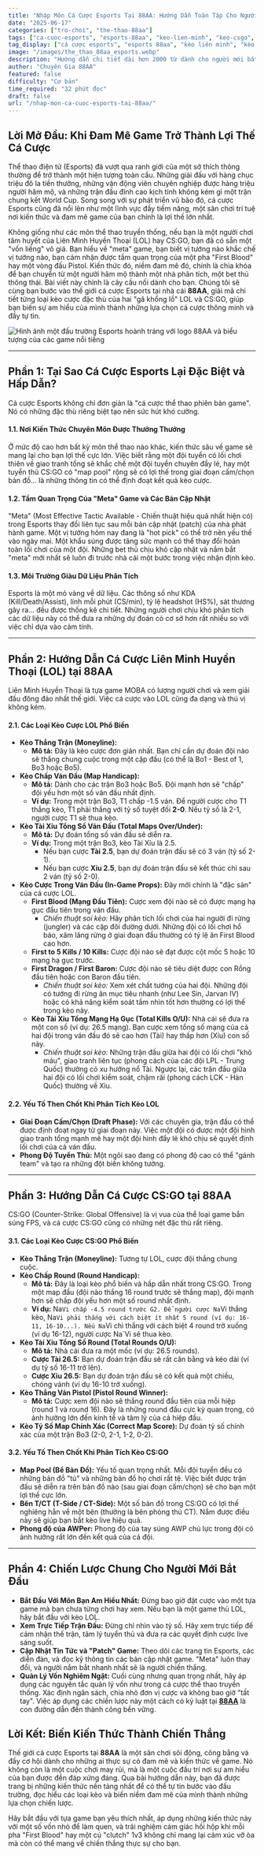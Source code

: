 ```yaml
---
title: "Nhập Môn Cá Cược Esports Tại 88AA: Hướng Dẫn Toàn Tập Cho Người Mới Bắt Đầu Với Liên Minh và CS:GO"
date: "2025-06-17"
categories: ["tro-choi", "the-thao-88aa"]
tags: ["ca-cuoc-esports", "esports-88aa", "keo-lien-minh", "keo-csgo", "huong-dan-ca-cuoc", "dota-2", "nha-cai-uy-tin"]
tag_display: ["cá cược esports", "esports 88aa", "kèo liên minh", "kèo csgo", "hướng dẫn cá cược", "dota 2", "nhà cái uy tín"]
image: "/images/the_thao_88aa_esports.webp"
description: "Hướng dẫn chi tiết dài hơn 2000 từ dành cho người mới bắt đầu cá cược Esports tại 88AA. Phân tích toàn tập các loại kèo cược đặc thù của Liên Minh Huyền Thoại (LOL) và CS:GO."
author: "Chuyên Gia 88AA"
featured: false
difficulty: "Cơ bản"
time_required: "32 phút đọc"
draft: false
url: "/nhap-mon-ca-cuoc-esports-tai-88aa/"
---
```


## Lời Mở Đầu: Khi Đam Mê Game Trở Thành Lợi Thế Cá Cược

Thể thao điện tử (Esports) đã vượt qua ranh giới của một sở thích thông thường để trở thành một hiện tượng toàn cầu. Những giải đấu với hàng chục triệu đô la tiền thưởng, những vận động viên chuyên nghiệp được hàng triệu người hâm mộ, và những trận đấu đỉnh cao kịch tính không kém gì một trận chung kết World Cup. Song song với sự phát triển vũ bão đó, cá cược Esports cũng đã nổi lên như một lĩnh vực đầy tiềm năng, một sân chơi trí tuệ nơi kiến thức và đam mê game của bạn chính là lợi thế lớn nhất.

Không giống như các môn thể thao truyền thống, nếu bạn là một người chơi tâm huyết của Liên Minh Huyền Thoại (LOL) hay CS:GO, bạn đã có sẵn một "vốn liếng" vô giá. Bạn hiểu về "meta" game, bạn biết vị tướng nào khắc chế vị tướng nào, bạn cảm nhận được tầm quan trọng của một pha "First Blood" hay một vòng đấu Pistol. Kiến thức đó, niềm đam mê đó, chính là chìa khóa để bạn chuyển từ một người hâm mộ thành một nhà phân tích, một bet thủ thông thái. Bài viết này chính là cây cầu nối dành cho bạn. Chúng tôi sẽ cùng bạn bước vào thế giới cá cược Esports tại nhà cái **88AA**, giải mã chi tiết từng loại kèo cược đặc thù của hai "gã khổng lồ" LOL và CS:GO, giúp bạn biến sự am hiểu của mình thành những lựa chọn cá cược thông minh và đầy tự tin.

![Hình ảnh một đấu trường Esports hoành tráng với logo 88AA và biểu tượng của các game nổi tiếng](/images/the_thao_88aa_esports.webp)

---

## Phần 1: Tại Sao Cá Cược Esports Lại Đặc Biệt và Hấp Dẫn?

Cá cược Esports không chỉ đơn giản là "cá cược thể thao phiên bản game". Nó có những đặc thù riêng biệt tạo nên sức hút khó cưỡng.

#### **1.1. Nơi Kiến Thức Chuyên Môn Được Thưởng Thưởng**
Ở mức độ cao hơn bất kỳ môn thể thao nào khác, kiến thức sâu về game sẽ mang lại cho bạn lợi thế cực lớn. Việc biết rằng một đội tuyển có lối chơi thiên về giao tranh tổng sẽ khắc chế một đội tuyển chuyên đẩy lẻ, hay một tuyển thủ CS:GO có "map pool" rộng sẽ có lợi thế trong giai đoạn cấm/chọn bản đồ... là những thông tin có thể định đoạt kết quả kèo cược.

#### **1.2. Tầm Quan Trọng Của "Meta" Game và Các Bản Cập Nhật**
"Meta" (Most Effective Tactic Available - Chiến thuật hiệu quả nhất hiện có) trong Esports thay đổi liên tục sau mỗi bản cập nhật (patch) của nhà phát hành game. Một vị tướng hôm nay đang là "hot pick" có thể trở nên yếu thế vào ngày mai. Một khẩu súng được tăng sức mạnh có thể thay đổi hoàn toàn lối chơi của một đội. Những bet thủ chịu khó cập nhật và nắm bắt "meta" mới nhất sẽ luôn đi trước nhà cái một bước trong việc nhận định kèo.

#### **1.3. Môi Trường Giàu Dữ Liệu Phân Tích**
Esports là một mỏ vàng về dữ liệu. Các thông số như KDA (Kill/Death/Assist), lính mỗi phút (CS/min), tỷ lệ headshot (HS%), sát thương gây ra... đều được thống kê chi tiết. Những người chơi chịu khó phân tích các dữ liệu này có thể đưa ra những dự đoán có cơ sở hơn rất nhiều so với việc chỉ dựa vào cảm tính.

---

## Phần 2: Hướng Dẫn Cá Cược Liên Minh Huyền Thoại (LOL) tại **88AA**

Liên Minh Huyền Thoại là tựa game MOBA có lượng người chơi và xem giải đấu đông đảo nhất thế giới. Việc cá cược vào LOL cũng đa dạng và thú vị không kém.

#### **2.1. Các Loại Kèo Cược LOL Phổ Biến**
* **Kèo Thắng Trận (Moneyline):**
    * **Mô tả:** Đây là kèo cược đơn giản nhất. Bạn chỉ cần dự đoán đội nào sẽ thắng chung cuộc trong một cặp đấu (có thể là Bo1 - Best of 1, Bo3 hoặc Bo5).
* **Kèo Chấp Ván Đấu (Map Handicap):**
    * **Mô tả:** Dành cho các trận Bo3 hoặc Bo5. Đội mạnh hơn sẽ "chấp" đội yếu hơn một số ván đấu nhất định.
    * **Ví dụ:** Trong một trận Bo3, T1 chấp -1.5 ván. Để người cược cho T1 thắng kèo, T1 phải thắng với tỷ số tuyệt đối **2-0**. Nếu tỷ số là 2-1, người cược T1 sẽ thua kèo.
* **Kèo Tài Xỉu Tổng Số Ván Đấu (Total Maps Over/Under):**
    * **Mô tả:** Dự đoán tổng số ván đấu sẽ diễn ra.
    * **Ví dụ:** Trong một trận Bo3, kèo Tài Xỉu là 2.5.
        * Nếu bạn cược **Tài 2.5**, bạn dự đoán trận đấu sẽ có 3 ván (tỷ số 2-1).
        * Nếu bạn cược **Xỉu 2.5**, bạn dự đoán trận đấu sẽ kết thúc chỉ sau 2 ván (tỷ số 2-0).
* **Kèo Cược Trong Ván Đấu (In-Game Props):** Đây mới chính là "đặc sản" của cá cược LOL.
    * **First Blood (Mạng Đầu Tiên):** Cược xem đội nào sẽ có được mạng hạ gục đầu tiên trong ván đấu.
        * *Chiến thuật soi kèo:* Hãy phân tích lối chơi của hai người đi rừng (jungler) và các cặp đôi đường dưới. Những đội có lối chơi hổ báo, xâm lăng rừng ở giai đoạn đầu thường có tỷ lệ ăn First Blood cao hơn.
    * **First to 5 Kills / 10 Kills:** Cược đội nào sẽ đạt được cột mốc 5 hoặc 10 mạng hạ gục trước.
    * **First Dragon / First Baron:** Cược đội nào sẽ tiêu diệt được con Rồng đầu tiên hoặc con Baron đầu tiên.
        * *Chiến thuật soi kèo:* Xem xét chất tướng của hai đội. Những đội có tướng đi rừng ăn mục tiêu nhanh (như Lee Sin, Jarvan IV) hoặc có khả năng kiểm soát tầm nhìn tốt hơn thường có lợi thế trong kèo này.
    * **Kèo Tài Xỉu Tổng Mạng Hạ Gục (Total Kills O/U):** Nhà cái sẽ đưa ra một con số (ví dụ: 26.5 mạng). Bạn cược xem tổng số mạng của cả hai đội trong ván đấu đó sẽ cao hơn (Tài) hay thấp hơn (Xỉu) con số này.
        * *Chiến thuật soi kèo:* Những trận đấu giữa hai đội có lối chơi "khô máu", giao tranh liên tục (phong cách của các đội LPL - Trung Quốc) thường có xu hướng nổ Tài. Ngược lại, các trận đấu giữa hai đội có lối chơi kiểm soát, chậm rãi (phong cách LCK - Hàn Quốc) thường về Xỉu.

#### **2.2. Yếu Tố Then Chốt Khi Phân Tích Kèo LOL**
* **Giai Đoạn Cấm/Chọn (Draft Phase):** Với các chuyên gia, trận đấu có thể được định đoạt ngay từ giai đoạn này. Việc một đội có được một đội hình giao tranh tổng mạnh mẽ hay một đội hình đẩy lẻ khó chịu sẽ quyết định lối chơi của cả ván đấu.
* **Phong Độ Tuyển Thủ:** Một ngôi sao đang có phong độ cao có thể "gánh team" và tạo ra những đột biến không tưởng.

---

## Phần 3: Hướng Dẫn Cá Cược CS:GO tại **88AA**

CS:GO (Counter-Strike: Global Offensive) là vị vua của thể loại game bắn súng FPS, và cá cược CS:GO cũng có những nét đặc thù rất riêng.

#### **3.1. Các Loại Kèo Cược CS:GO Phổ Biến**
* **Kèo Thắng Trận (Moneyline):** Tương tự LOL, cược đội thắng chung cuộc.
* **Kèo Chấp Round (Round Handicap):**
    * **Mô tả:** Đây là loại kèo phổ biến và hấp dẫn nhất trong CS:GO. Trong một map đấu (đội nào thắng 16 round trước sẽ thắng map), đội mạnh hơn sẽ chấp đội yếu hơn một số round nhất định.
    * **Ví dụ:** Na`Vi chấp -4.5 round trước G2. Để người cược Na`Vi thắng kèo, Na`Vi phải thắng với cách biệt ít nhất 5 round (ví dụ: 16-11, 16-10...). Nếu Na`Vi chỉ thắng với cách biệt 4 round trở xuống (ví dụ 16-12), người cược Na`Vi sẽ thua kèo.
* **Kèo Tài Xỉu Tổng Số Round (Total Rounds O/U):**
    * **Mô tả:** Nhà cái đưa ra một mốc (ví dụ: 26.5 rounds).
    * **Cược Tài 26.5:** Bạn dự đoán trận đấu sẽ rất cân bằng và kéo dài (ví dụ tỷ số 16-11 trở lên).
    * **Cược Xỉu 26.5:** Bạn dự đoán trận đấu sẽ có kết quả một chiều, chóng vánh (ví dụ 16-10 trở xuống).
* **Kèo Thắng Ván Pistol (Pistol Round Winner):**
    * **Mô tả:** Cược xem đội nào sẽ thắng round đầu tiên của mỗi hiệp (round 1 và round 16). Đây là những round đấu cực kỳ quan trọng, có ảnh hưởng lớn đến kinh tế và tâm lý của cả hiệp đấu.
* **Kèo Tỷ Số Map Chính Xác (Correct Map Score):** Dự đoán tỷ số chính xác của một trận Bo3 (2-0, 2-1, 1-2, 0-2).

#### **3.2. Yếu Tố Then Chốt Khi Phân Tích Kèo CS:GO**
* **Map Pool (Bể Bản Đồ):** Yếu tố quan trọng nhất. Mỗi đội tuyển đều có những bản đồ "tủ" và những bản đồ họ chơi rất tệ. Việc biết được trận đấu sẽ diễn ra trên bản đồ nào (sau giai đoạn cấm/chọn) sẽ cho bạn một lợi thế cực lớn.
* **Bên T/CT (T-Side / CT-Side):** Một số bản đồ trong CS:GO có lợi thế nghiêng hẳn về một bên (thường là bên phòng thủ CT). Nắm được điều này sẽ giúp bạn bắt kèo live hiệu quả.
* **Phong độ của AWPer:** Phong độ của tay súng AWP chủ lực trong đội có ảnh hưởng rất lớn đến kết quả của cả đội.

---

## Phần 4: Chiến Lược Chung Cho Người Mới Bắt Đầu

* **Bắt Đầu Với Môn Bạn Am Hiểu Nhất:** Đừng bao giờ đặt cược vào một tựa game mà bạn chưa từng chơi hay xem. Nếu bạn là một game thủ LOL, hãy bắt đầu với kèo LOL.
* **Xem Trực Tiếp Trận Đấu:** Đừng chỉ nhìn vào tỷ số. Hãy xem trực tiếp để cảm nhận thế trận, tâm lý tuyển thủ và đưa ra các quyết định cược live sáng suốt.
* **Cập Nhật Tin Tức và "Patch" Game:** Theo dõi các trang tin Esports, các diễn đàn, và đọc kỹ thông tin các bản cập nhật game. "Meta" luôn thay đổi, và người nắm bắt nhanh nhất sẽ là người chiến thắng.
* **Quản Lý Vốn Nghiêm Ngặt:** Cuối cùng nhưng quan trọng nhất, hãy áp dụng các nguyên tắc quản lý vốn như trong cá cược thể thao truyền thống. Xác định ngân sách, chia nhỏ đơn vị cược và không bao giờ "tất tay". Việc áp dụng các chiến lược này một cách có kỷ luật tại [**88AA**](https://88aa.com.co "88AA") là con đường dẫn đến thành công bền vững.

## Lời Kết: Biến Kiến Thức Thành Chiến Thắng

Thế giới cá cược Esports tại **88AA** là một sân chơi sôi động, công bằng và đầy cơ hội dành cho những ai thực sự có đam mê và kiến thức về game. Nó không còn là một cuộc chơi may rủi, mà là một cuộc đấu trí nơi sự am hiểu của bạn được đền đáp xứng đáng. Qua bài hướng dẫn này, bạn đã được trang bị những kiến thức nền tảng nhất để có thể tự tin bước vào đấu trường, đọc hiểu các loại kèo và biến niềm đam mê của mình thành những lựa chọn chiến lược.

Hãy bắt đầu với tựa game bạn yêu thích nhất, áp dụng những kiến thức này với một số vốn nhỏ để làm quen, và trải nghiệm cảm giác hồi hộp khi mỗi pha "First Blood" hay một cú "clutch" 1v3 không chỉ mang lại cảm xúc vỡ òa mà còn có thể mang về chiến thắng thực sự cho bạn.